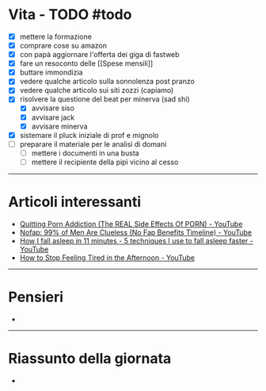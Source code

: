 # Vita - TODO #todo 
- [x] mettere la formazione
- [x] comprare cose su amazon
- [x] con papà aggiornare l'offerta dei giga di fastweb
- [x] fare un resoconto delle [[Spese mensili]]
- [x] buttare immondizia
- [x] vedere qualche articolo sulla sonnolenza post pranzo
- [x] vedere qualche articolo sui siti zozzi (capiamo)
- [x] risolvere la questione del beat per minerva (sad shi)
    - [x] avvisare siso
    - [x] avvisare jack
    - [x] avvisare minerva
- [x] sistemare il pluck iniziale di prof e mignolo
- [ ] preparare il materiale per le analisi di domani 
    - [ ] mettere i documenti in una busta
    - [ ] mettere il recipiente della pipì vicino al cesso

---

# Articoli interessanti
- [Quitting Porn Addiction (The REAL Side Effects Of PORN) - YouTube](https://www.youtube.com/watch?v=UDs6fZJ4K1w)
- [Nofap: 99% of Men Are Clueless (No Fap Benefits Timeline) - YouTube](https://www.youtube.com/watch?v=AzetPwGZpJM)
- [How I fall asleep in 11 minutes - 5 techniques I use to fall asleep faster - YouTube](https://www.youtube.com/watch?v=JlD4GNEyJfQ)
- [How to Stop Feeling Tired in the Afternoon - YouTube](https://www.youtube.com/watch?v=wu95JPidByY)

---

# Pensieri
- 

---

# Riassunto della giornata
- 
